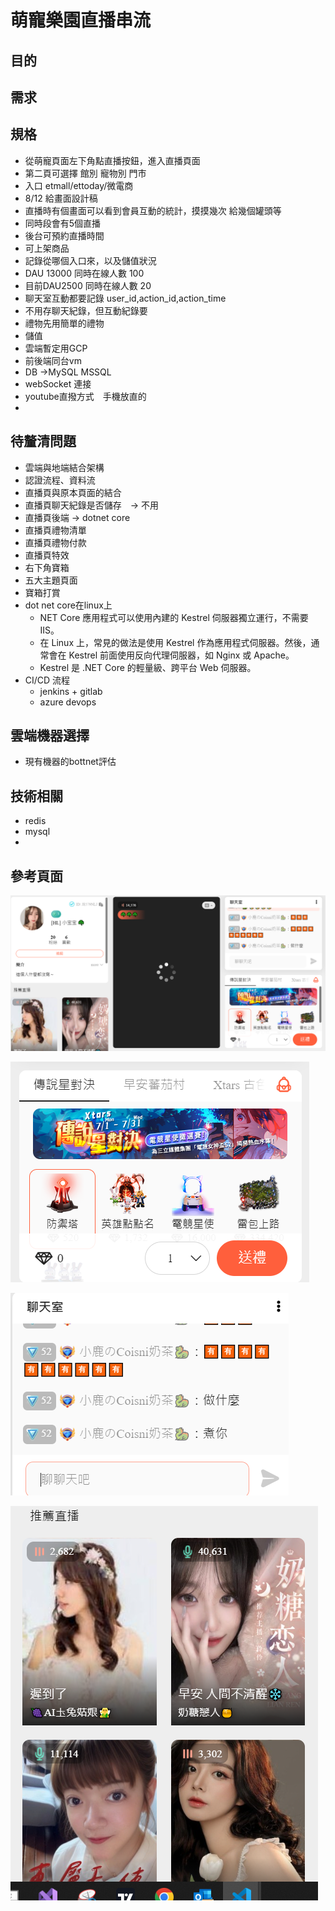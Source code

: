 
<!--
---
marp: true
theme: uncover
---

-->
# 萌寵樂園直播串流

## 目的

## 需求

## 規格

- 從萌寵頁面左下角點直播按鈕，進入直播頁面
- 第二頁可選擇 館別 寵物別 門市
- 入口  etmall/ettoday/微電商
- 8/12 給畫面設計稿
- 直播時有個畫面可以看到會員互動的統計，摸摸幾次 給幾個罐頭等
- 同時段會有5個直播
- 後台可預約直播時間
- 可上架商品
- 記錄從哪個入口來，以及儲值狀況
- DAU 13000 同時在線人數 100
- 目前DAU2500  同時在線人數 20
- 聊天室互動都要記錄 user_id,action_id,action_time
- 不用存聊天紀錄，但互動紀錄要
- 禮物先用簡單的禮物
- 儲值
- 雲端暫定用GCP
- 前後端同台vm
- DB ->MySQL MSSQL
- webSocket 連接
- youtube直撥方式　手機放直的
- 
## 待釐清問題

- 雲端與地端結合架構
- 認證流程、資料流
- 直播頁與原本頁面的結合
- 直播頁聊天紀錄是否儲存　-> 不用
- 直播頁後端 -> dotnet core
- 直播頁禮物清單
- 直播頁禮物付款
- 直播頁特效
- 右下角寶箱
- 五大主題頁面
- 寶箱打賞
- dot net core在linux上
  - NET Core 應用程式可以使用內建的 Kestrel 伺服器獨立運行，不需要 IIS。
  - 在 Linux 上，常見的做法是使用 Kestrel 作為應用程式伺服器。然後，通常會在 Kestrel 前面使用反向代理伺服器，如 Nginx 或 Apache。
  - Kestrel 是 .NET Core 的輕量級、跨平台 Web 伺服器。
- CI/CD 流程
  - jenkins + gitlab
  - azure devops
## 雲端機器選擇

- 現有機器的bottnet評估

## 技術相關

- redis
- mysql
- 

## 參考頁面

![alt text](image.png)

![alt text](image-1.png)

![alt text](image-2.png)

![alt text](image-3.png)